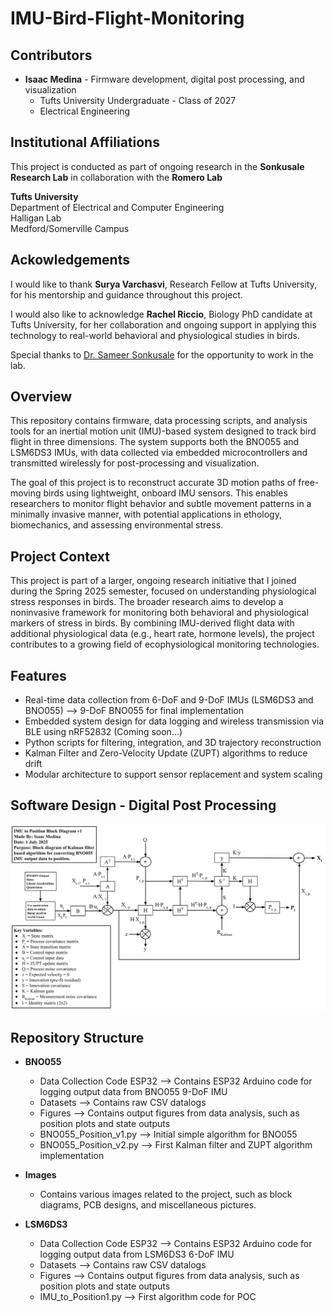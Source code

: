 # IMU-Bird-Flight-Monitoring

## Contributors
- **Isaac Medina** - Firmware development, digital post processing, and visualization
  - Tufts University Undergraduate - Class of 2027
  - Electrical Engineering

## Institutional Affiliations
This project is conducted as part of ongoing research in the **Sonkusale Research Lab** in collaboration with the **Romero Lab** <br>

**Tufts University** <br>
Department of Electrical and Computer Engineering <br>
Halligan Lab <br>
Medford/Somerville Campus

## Ackowledgements
I would like to thank **Surya Varchasvi**, Research Fellow at Tufts University, for his mentorship and guidance throughout this project.  

I would also like to acknowledge **Rachel Riccio**, Biology PhD candidate at Tufts University, for her collaboration and ongoing support in applying this technology to real-world behavioral and physiological studies in birds.

Special thanks to [Dr. Sameer Sonkusale](https://engineering.tufts.edu/ece/people/faculty/sameer-sonkusale) for the opportunity to work in the lab.


## Overview
This repository contains firmware, data processing scripts, and analysis tools for an inertial motion unit (IMU)-based system designed to track bird flight in three dimensions. The system supports both the BNO055 and LSM6DS3 IMUs, with data collected via embedded microcontrollers and transmitted wirelessly for post-processing and visualization.

The goal of this project is to reconstruct accurate 3D motion paths of free-moving birds using lightweight, onboard IMU sensors. This enables researchers to monitor flight behavior and subtle movement patterns in a minimally invasive manner, with potential applications in ethology, biomechanics, and assessing environmental stress.

## Project Context
This project is part of a larger, ongoing research initiative that I joined during the Spring 2025 semester, focused on understanding physiological stress responses in birds. The broader research aims to develop a noninvasive framework for monitoring both behavioral and physiological markers of stress in birds. By combining IMU-derived flight data with additional physiological data (e.g., heart rate, hormone levels), the project contributes to a growing field of ecophysiological monitoring technologies.

## Features
- Real-time data collection from 6-DoF and 9-DoF IMUs (LSM6DS3 and BNO055) --> 9-DoF BNO055 for final implementation
- Embedded system design for data logging and wireless transmission via BLE using nRF52832 (Coming soon...)
- Python scripts for filtering, integration, and 3D trajectory reconstruction
- Kalman Filter and Zero-Velocity Update (ZUPT) algorithms to reduce drift
- Modular architecture to support sensor replacement and system scaling

## Software Design - Digital Post Processing
![Block Diagram](Images/Kalman-Filter-Block-Diagram-Bird-Project.png)

## Repository Structure
- **BNO055**
  - Data Collection Code ESP32 --> Contains ESP32 Arduino code for logging output data from BNO055 9-DoF IMU
  - Datasets --> Contains raw CSV datalogs
  - Figures --> Contains output figures from data analysis, such as position plots and state outputs
  - BNO055_Position_v1.py --> Initial simple algorithm for BNO055
  - BNO055_Position_v2.py --> First Kalman filter and ZUPT algorithm implementation
  
- **Images**
  - Contains various images related to the project, such as block diagrams, PCB designs, and miscellaneous pictures.

- **LSM6DS3**
  - Data Collection Code ESP32 --> Contains ESP32 Arduino code for logging output data from LSM6DS3 6-DoF IMU
  - Datasets --> Contains raw CSV datalogs
  - Figures --> Contains output figures from data analysis, such as position plots and state outputs
  - IMU_to_Position1.py --> First algorithm code for POC

